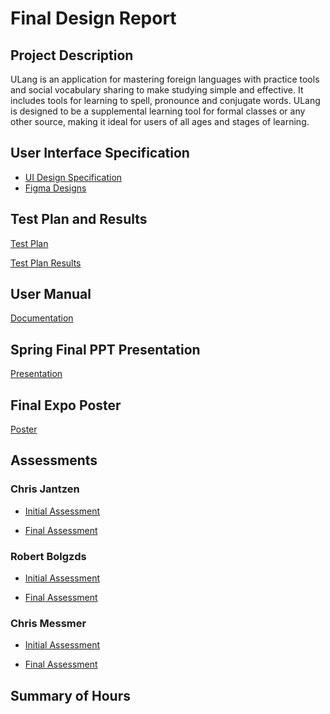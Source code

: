 # Final Design Report

## Project Description

ULang is an application for mastering foreign languages with practice tools and social vocabulary sharing to make studying simple and effective. It includes tools for learning to spell, pronounce and conjugate words. ULang is designed to be a supplemental learning tool for formal classes or any other source, making it ideal for users of all ages and stages of learning.

## User Interface Specification

* [UI Design Specification](./Assignments/ULangUIDesignSpec.pdf)
* [Figma Designs](./Assignments/ULangFigmaDesign.pdf)

## Test Plan and Results

[Test Plan](./Assignments/TestPlan.pdf)

[Test Plan Results](./Assignmenst/../Assignments/testPlanResults.md)

## User Manual

[Documentation](./Assignments/UserDocumentation/README.md)

## Spring Final PPT Presentation

[Presentation](https://docs.google.com/presentation/d/1ebwoC6WwzZYu7BoFigz9yEcMvEkoIs-Nefj_lccgEEE/edit?usp=sharing)

## Final Expo Poster

[Poster](./Assignments/Poster/ULangPoster.png)

## Assessments

### Chris Jantzen

* [Initial Assessment](./Assignments/chrisjantzen/chrisJantzenIndividualAssessment.pdf)

* [Final Assessment](./Assignments/chrisjantzen/chrisjantzen_final_self_assessment.pdf)

### Robert Bolgzds

* [Initial Assessment](./Assignments/robertbolgzds/robertbolgzds_IndividualAssessment.pdf)

* [Final Assessment](./Assignments/robertbolgzds/robertbolgzds_final_self_assessment.pdf)

### Chris Messmer

* [Initial Assessment](./Assignments/chrismessmer/MessmerIndividualCapstoneAssesment.pdf)

* [Final Assessment](./Assignments/chrismessmer/MessmerSelfAssessment.pdf)

## Summary of Hours

<!-- TODO -->

